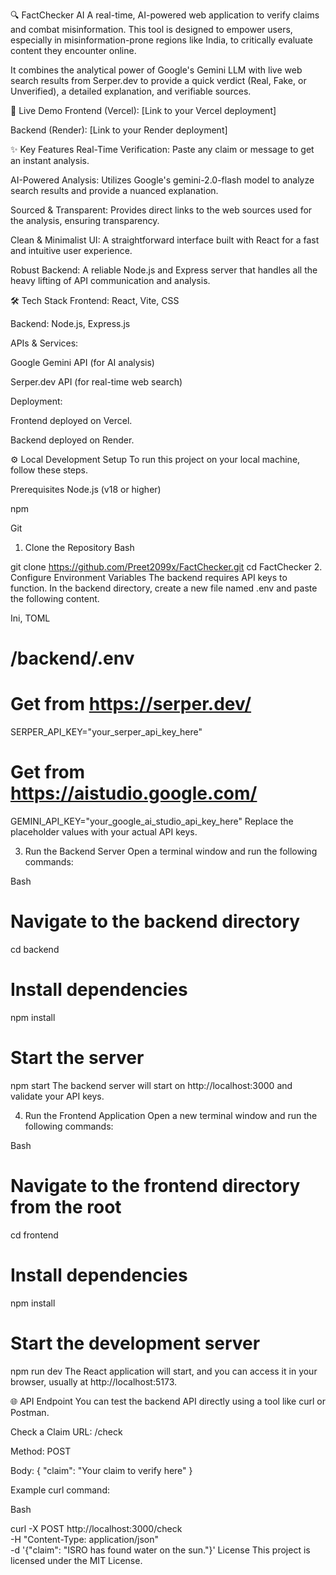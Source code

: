 🔍 FactChecker AI
A real-time, AI-powered web application to verify claims and combat misinformation. This tool is designed to empower users, especially in misinformation-prone regions like India, to critically evaluate content they encounter online.

It combines the analytical power of Google's Gemini LLM with live web search results from Serper.dev to provide a quick verdict (Real, Fake, or Unverified), a detailed explanation, and verifiable sources.

🚀 Live Demo
Frontend (Vercel): [Link to your Vercel deployment]

Backend (Render): [Link to your Render deployment]

✨ Key Features
Real-Time Verification: Paste any claim or message to get an instant analysis.

AI-Powered Analysis: Utilizes Google's gemini-2.0-flash model to analyze search results and provide a nuanced explanation.

Sourced & Transparent: Provides direct links to the web sources used for the analysis, ensuring transparency.

Clean & Minimalist UI: A straightforward interface built with React for a fast and intuitive user experience.

Robust Backend: A reliable Node.js and Express server that handles all the heavy lifting of API communication and analysis.

🛠️ Tech Stack
Frontend: React, Vite, CSS

Backend: Node.js, Express.js

APIs & Services:

Google Gemini API (for AI analysis)

Serper.dev API (for real-time web search)

Deployment:

Frontend deployed on Vercel.

Backend deployed on Render.

⚙️ Local Development Setup
To run this project on your local machine, follow these steps.

Prerequisites
Node.js (v18 or higher)

npm

Git

1. Clone the Repository
Bash

git clone https://github.com/Preet2099x/FactChecker.git
cd FactChecker
2. Configure Environment Variables
The backend requires API keys to function. In the backend directory, create a new file named .env and paste the following content.

Ini, TOML

# /backend/.env

# Get from https://serper.dev/
SERPER_API_KEY="your_serper_api_key_here"

# Get from https://aistudio.google.com/
GEMINI_API_KEY="your_google_ai_studio_api_key_here"
Replace the placeholder values with your actual API keys.

3. Run the Backend Server
Open a terminal window and run the following commands:

Bash

# Navigate to the backend directory
cd backend

# Install dependencies
npm install

# Start the server
npm start
The backend server will start on http://localhost:3000 and validate your API keys.

4. Run the Frontend Application
Open a new terminal window and run the following commands:

Bash

# Navigate to the frontend directory from the root
cd frontend

# Install dependencies
npm install

# Start the development server
npm run dev
The React application will start, and you can access it in your browser, usually at http://localhost:5173.

🌐 API Endpoint
You can test the backend API directly using a tool like curl or Postman.

Check a Claim
URL: /check

Method: POST

Body: { "claim": "Your claim to verify here" }

Example curl command:

Bash

curl -X POST http://localhost:3000/check \
-H "Content-Type: application/json" \
-d '{"claim": "ISRO has found water on the sun."}'
License
This project is licensed under the MIT License.
